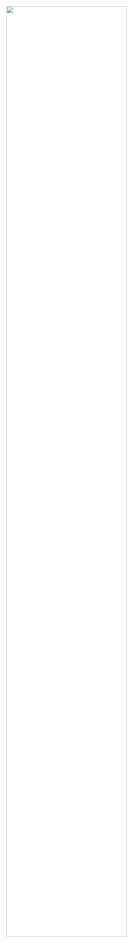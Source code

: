 <img  align="center" width="80%" src="https://github.com/user-attachments/assets/bf8ee1c6-2823-4425-8b79-925a83292408" />
